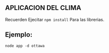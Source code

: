## APLICACION DEL CLIMA

Recuerden Ejecitar ```npm install``` Para las librerias.

## Ejemplo: 
```
node app -d ottawa 
```
